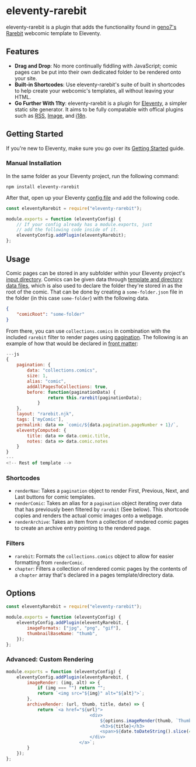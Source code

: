 # eleventy-rarebit

eleventy-rarebit is a plugin that adds the functionality found in [geno7's](https://geno7.neocities.org/) [Rarebit](https://rarebit.neocities.org/) webcomic template to Eleventy.

## Features

- **Drag and Drop**: No more continually fiddling with JavaScript; comic pages can be put into their own dedicated folder to be rendered onto your site.
- **Built-in Shortcodes**: Use eleventy-rarebit's suite of built in shortcodes to help create your webcomic's templates, all without leaving your HTML.
- **Go Further With 11ty**: eleventy-rarebit is a plugin for [Eleventy](https://www.11ty.dev/), a simpler static site generator. It aims to be fully compatable with offical plugins such as [RSS](https://www.11ty.dev/docs/plugins/rss/), [Image](https://www.11ty.dev/docs/plugins/image/), and [i18n](https://www.11ty.dev/docs/plugins/i18n/).

## Getting Started

If you're new to Eleventy, make sure you go over its [Getting Started](https://www.11ty.dev/docs/getting-started/) guide.

### Manual Installation

In the same folder as your Eleventy project, run the following command:

```
npm install eleventy-rarebit
```

After that, open up your Eleventy [config file](https://www.11ty.dev/docs/config/) and add the following code.

```js
const eleventyRarebit = require("eleventy-rarebit");

module.exports = function (eleventyConfig) {
	// If your config already has a module.exports, just
	// add the following code inside of it.
	eleventyConfig.addPlugin(eleventyRarebit);
};
```

## Usage

Comic pages can be stored in any subfolder within your Eleventy project's [input directory](https://www.11ty.dev/docs/config/#input-directory). Comics can be given data through [template and directory data files](https://www.11ty.dev/docs/data-template-dir/), which is also used to declare the folder they're stored in as the root of the comic. That can be done by creating a `some-folder.json` file in the folder (in this case `some-folder`) with the following data.

```json
{
	"comicRoot": "some-folder"
}
```

From there, you can use `collections.comics` in combination with the included `rarebit` filter to render pages using [pagination](https://www.11ty.dev/docs/pagination/). The following is an example of how that would be declared in [front matter](https://www.11ty.dev/docs/data-frontmatter/):

```js
---js
{
	pagination: {
		data: "collections.comics",
		size: 1,
		alias: "comic",
		addAllPagesToCollections: true,
		before: function(paginationData) {
				return this.rarebit(paginationData);
			}
	},
	layout: "rarebit.njk",
	tags: ['myComic'],
	permalink: data => `comic/${data.pagination.pageNumber + 1}/`,
	eleventyComputed: {
		title: data => data.comic.title,
		notes: data => data.comic.notes
	}
}
---
<!-- Rest of template -->
```

### Shortcodes 

- `renderNav`: Takes a `pagination` object to render First, Previous, Next, and Last buttons for comic templates.
- `renderComic`: Takes an alias for a `pagination` object iterating over data that has previously been filtered by `rarebit` (See below). This shortcode copies and renders the actual comic images onto a webpage.
- `renderArchive`: Takes an item from a collection of rendered comic pages to create an archive entry pointing to the rendered page.

### Filters

- `rarebit`: Formats the `collections.comics` object to allow for easier formatting from `renderComic`.
- `chapter`: Filters a collection of rendered comic pages by the contents of a `chapter` array that's declared in a pages template/directory data.

## Options

```js
const eleventyRarebit = require("eleventy-rarebit");

module.exports = function (eleventyConfig) {
	eleventyConfig.addPlugin(eleventyRarebit, {
		imageFormats: ["jpg", "png", "gif"],
		thumbnailBaseName: "thumb",
	});
};
```

### Advanced: Custom Rendering

```js
module.exports = function (eleventyConfig) {
	eleventyConfig.addPlugin(eleventyRarebit, {
		imageRender: (img, alt) => {
			if (img === "") return "";
			return `<img src="${img}" alt="${alt}">`;
		},
		archiveRender: (url, thumb, title, date) => {
			return `<a href="${url}">
								<div>
									${options.imageRender(thumb, `Thumbnail for '${title}'`)}
									<h3>${title}</h3>
									<span>${date.toDateString().slice(4)}</span>
								</div>
							</a>`;
		}
	});
};
```
